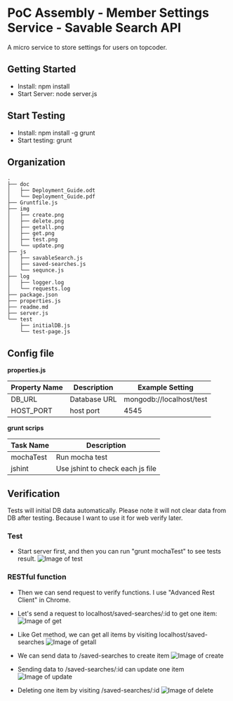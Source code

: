 # PoC Assembly - Member Settings Service - Savable Search API

A micro service to store settings for users on topcoder.


## Getting Started

* Install: npm install
* Start Server: node server.js


## Start Testing

* Install: npm install -g grunt
* Start testing: grunt


## Organization

```
.
├── doc
│   ├── Deployment_Guide.odt
│   └── Deployment_Guide.pdf
├── Gruntfile.js
├── img
│   ├── create.png
│   ├── delete.png
│   ├── getall.png
│   ├── get.png
│   ├── test.png
│   └── update.png
├── js
│   ├── savableSearch.js
│   ├── saved-searches.js
│   └── sequnce.js
├── log
│   ├── logger.log
│   └── requests.log
├── package.json
├── properties.js
├── readme.md
├── server.js
└── test
    ├── initialDB.js
    └── test-page.js

```


## Config file

**properties.js**

Property Name | Description | Example Setting
------------- | ---------- | -------------
DB_URL | Database URL | mongodb://localhost/test
HOST_PORT | host port | 4545


**grunt scrips**

Task Name | Description
------------- | ----------
mochaTest | Run mocha test
jshint | Use jshint to check each js file


## Verification

Tests will initial DB data automatically. Please note it will not clear data from DB after testing.
Because I want to use it for web verify later.


### Test

* Start server first, and then you can run "grunt mochaTest" to see tests result.
  ![Image of test](img/test.png)


### RESTful function


* Then we can send request to verify functions.
  I use "Advanced Rest Client" in Chrome.


* Let's send a request to localhost/saved-searches/:id to get one item:
  ![Image of get](img/get.png)


* Like Get method, we can get all items by visiting localhost/saved-searches
  ![Image of getall](img/getall.png)


* We can send data to /saved-searches to create item
  ![Image of create](img/create.png)


* Sending data to /saved-searches/:id can update one item
  ![Image of update](img/update.png)


* Deleting one item by visiting /saved-searches/:id
  ![Image of delete](img/delete.png)


